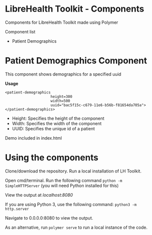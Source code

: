 # LibreHealth Toolkit - Components
Components for LibreHealth Toolkit made using Polymer

Component list
 * Patient Demographics
 
 
 # Patient Demographics Component
 This component shows demographics for a specified uuid
 
 **Usage**
 ```
 <patient-demographics 
                      height=300
                      width=500
                      uuid="bac5f15c-c679-11e6-b56b-f81654da705a">
 </patient-demographics>
 ```
 
 * Height: Specifies the height of the component
 * Width: Specifies the width of the component
 * UUID: Specifies the unique id of a patient
 
 Demo included in index.html
 
 
 # Using the components
 Clone/download the repository.
 Run a local installation of LH Toolkit.
 
 Open cmd/terminal. Run the following command
 ```python -m SimpleHTTPServer```
 (you will need Python installed for this)
 
 View the output at _localhost:8080_
 
 If you are using Python 3, use the following command:
 ```python3 -m http.server```
 
 Navigate to 0.0.0.0:8080 to view the output.
 
 As an alternative, run 
 ```polymer serve``` 
 to run a local instance of the code.
       

